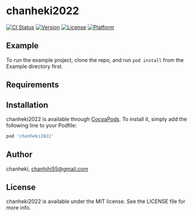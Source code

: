 # chanheki2022

[![CI Status](https://img.shields.io/travis/85754295/chanheki2022.svg?style=flat)](https://travis-ci.org/85754295/chanheki2022)
[![Version](https://img.shields.io/cocoapods/v/chanheki2022.svg?style=flat)](https://cocoapods.org/pods/chanheki2022)
[![License](https://img.shields.io/cocoapods/l/chanheki2022.svg?style=flat)](https://cocoapods.org/pods/chanheki2022)
[![Platform](https://img.shields.io/cocoapods/p/chanheki2022.svg?style=flat)](https://cocoapods.org/pods/chanheki2022)

## Example

To run the example project, clone the repo, and run `pod install` from the Example directory first.

## Requirements

## Installation

chanheki2022 is available through [CocoaPods](https://cocoapods.org). To install
it, simply add the following line to your Podfile:

```ruby
pod 'chanheki2022'
```

## Author

chanheki, chanhihi55@gmail.com

## License

chanheki2022 is available under the MIT license. See the LICENSE file for more info.
